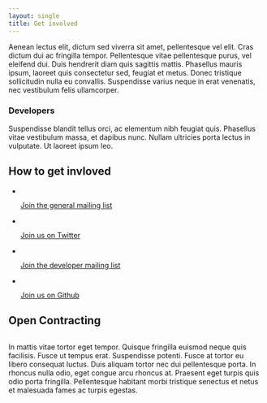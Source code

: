 ```yaml
---
layout: single
title: Get involved
---
```


<div class="left-right">
	<div class="left">
		<p>Aenean lectus elit, dictum sed viverra sit amet, pellentesque vel elit. Cras dictum dui ac fringilla tempor. Pellentesque vitae pellentesque purus, vel eleifend dui. Duis hendrerit diam quis sagittis mattis. Phasellus mauris ipsum, laoreet quis consectetur sed, feugiat et metus. Donec tristique sollicitudin nulla eu convallis. Suspendisse varius neque in erat venenatis, nec vestibulum felis ullamcorper.</p>
		<h3>Developers</h3>
		<p>Suspendisse blandit tellus orci, ac elementum nibh feugiat quis. Phasellus vitae vestibulum massa, et dapibus nunc. Nullam ultricies porta lectus in vulputate. Ut laoreet ipsum leo.</p>
	</div>
	<div class="right">
		<h2 class="visually-hidden">How to get invloved</h2>
		<ul class="get-involved">
			<li>
				<img src="{{site.baseurl}}assets/design/icon_news.png" alt="" />
				<p><a href="#" class="button-shaped">Join the general mailing list</a></p>
			</li>
			<li>
				<img src="{{site.baseurl}}assets/design/icon_twitter.png" alt="" />
				<p><a href="#" class="button-shaped">Join us on Twitter</a></p>
			</li>
			<li>
				<img src="{{site.baseurl}}assets/design/icon_dev_news.png" alt="" />
				<p><a href="#" class="button-shaped">Join the developer mailing list</a></p>
			</li>
			<li>
				<img src="{{site.baseurl}}assets/design/icon_github.png" alt="" />
				<p><a href="#" class="button-shaped">Join us on Github</a></p>
			</li>
		</ul>
	</div>
</div>
<h2 class="visually-hidden">Open Contracting</h2>
<img id="open-logo" src="{{site.baseurl}}assets/design/open_logo.png" alt="">
<p>In mattis vitae tortor eget tempor. Quisque fringilla euismod neque quis facilisis. Fusce ut tempus erat. Suspendisse potenti. Fusce at tortor eu libero consequat luctus. Duis aliquam tortor nec dui pellentesque porta. In rhoncus nulla odio, eget congue arcu rhoncus at. Praesent eget turpis quis odio porta fringilla. Pellentesque habitant morbi tristique senectus et netus et malesuada fames ac turpis egestas.</p>
